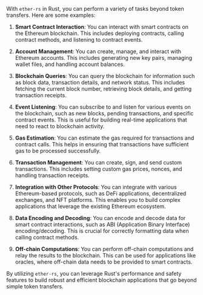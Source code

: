 With `ether-rs` in Rust, you can perform a variety of tasks beyond token transfers. Here are some examples:

1. **Smart Contract Interaction**: You can interact with smart contracts on the Ethereum blockchain. This includes deploying contracts, calling contract methods, and listening to contract events.

2. **Account Management**: You can create, manage, and interact with Ethereum accounts. This includes generating new key pairs, managing wallet files, and handling account balances.

3. **Blockchain Queries**: You can query the blockchain for information such as block data, transaction details, and network status. This includes fetching the current block number, retrieving block details, and getting transaction receipts.

4. **Event Listening**: You can subscribe to and listen for various events on the blockchain, such as new blocks, pending transactions, and specific contract events. This is useful for building real-time applications that need to react to blockchain activity.

5. **Gas Estimation**: You can estimate the gas required for transactions and contract calls. This helps in ensuring that transactions have sufficient gas to be processed successfully.

6. **Transaction Management**: You can create, sign, and send custom transactions. This includes setting custom gas prices, nonces, and handling transaction receipts.

7. **Integration with Other Protocols**: You can integrate with various Ethereum-based protocols, such as DeFi applications, decentralized exchanges, and NFT platforms. This enables you to build complex applications that leverage the existing Ethereum ecosystem.

8. **Data Encoding and Decoding**: You can encode and decode data for smart contract interactions, such as ABI (Application Binary Interface) encoding/decoding. This is crucial for correctly formatting data when calling contract methods.

9. **Off-chain Computations**: You can perform off-chain computations and relay the results to the blockchain. This can be used for applications like oracles, where off-chain data needs to be provided to smart contracts.

By utilizing `ether-rs`, you can leverage Rust's performance and safety features to build robust and efficient blockchain applications that go beyond simple token transfers.
